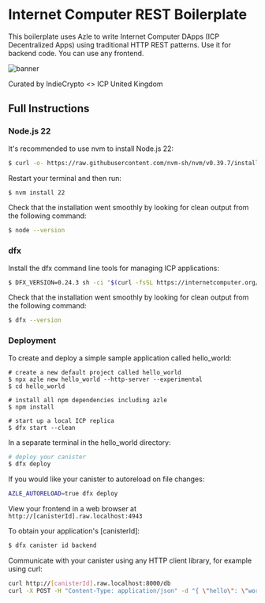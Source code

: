 # Internet Computer REST Boilerplate

This boilerplate uses Azle to write Internet Computer DApps (ICP Decentralized Apps) using traditional HTTP REST patterns. Use it for backend code. You can use any frontend.


![banner](https://github.com/user-attachments/assets/d52e6092-d69d-4afb-ae67-88e0ddfcf324)

Curated by IndieCrypto <> ICP United Kingdom


## Full Instructions

### Node.js 22

It's recommended to use nvm to install Node.js 22:

```sh
$ curl -o- https://raw.githubusercontent.com/nvm-sh/nvm/v0.39.7/install.sh | bash
```

Restart your terminal and then run:

```sh
$ nvm install 22
```

Check that the installation went smoothly by looking for clean output from the following command:

```sh
$ node --version
```

### dfx

Install the dfx command line tools for managing ICP applications:

```sh
$ DFX_VERSION=0.24.3 sh -ci "$(curl -fsSL https://internetcomputer.org/install.sh)"
```

Check that the installation went smoothly by looking for clean output from the following command:

```sh
$ dfx --version
```

### Deployment

To create and deploy a simple sample application called hello_world:

```
# create a new default project called hello_world
$ npx azle new hello_world --http-server --experimental
$ cd hello_world

# install all npm dependencies including azle
$ npm install

# start up a local ICP replica
$ dfx start --clean
```

In a separate terminal in the hello_world directory:

```sh
# deploy your canister
$ dfx deploy
```

If you would like your canister to autoreload on file changes:

```sh
AZLE_AUTORELOAD=true dfx deploy
```

View your frontend in a web browser at `http://[canisterId].raw.localhost:4943`

To obtain your application's [canisterId]:

```sh
$ dfx canister id backend
```

Communicate with your canister using any HTTP client library, for example using curl:

```sh
curl http://[canisterId].raw.localhost:8000/db
curl -X POST -H "Content-Type: application/json" -d "{ \"hello\": \"world\" }" http://[canisterId].raw.localhost:8000/db/update
```

